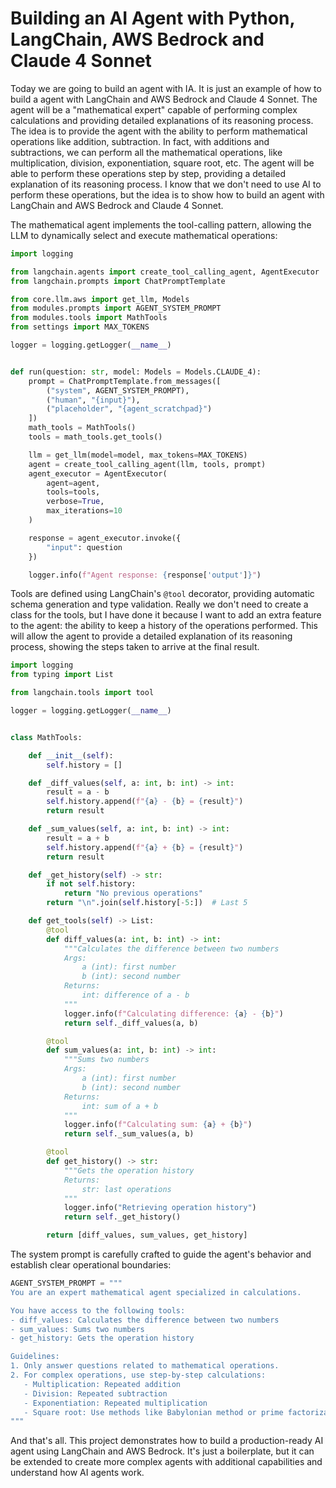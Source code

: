 # Building an AI Agent with Python, LangChain, AWS Bedrock and Claude 4 Sonnet

Today we are going to build an agent with IA. It is just an example of how to build a agent with LangChain and AWS Bedrock and Claude 4 Sonnet. The agent will be a "mathematical expert" capable of performing complex calculations and providing detailed explanations of its reasoning process. The idea is to provide the agent with the ability to perform mathematical operations like addition, subtraction. In fact, with additions and subtractions, we can perform all the mathematical operations, like multiplication, division, exponentiation, square root, etc. The agent will be able to perform these operations step by step, providing a detailed explanation of its reasoning process. I know that we don't need to use AI to perform these operations, but the idea is to show how to build an agent with LangChain and AWS Bedrock and Claude 4 Sonnet.

The mathematical agent implements the tool-calling pattern, allowing the LLM to dynamically select and execute mathematical operations:

```python
import logging

from langchain.agents import create_tool_calling_agent, AgentExecutor
from langchain.prompts import ChatPromptTemplate

from core.llm.aws import get_llm, Models
from modules.prompts import AGENT_SYSTEM_PROMPT
from modules.tools import MathTools
from settings import MAX_TOKENS

logger = logging.getLogger(__name__)


def run(question: str, model: Models = Models.CLAUDE_4):
    prompt = ChatPromptTemplate.from_messages([
        ("system", AGENT_SYSTEM_PROMPT),
        ("human", "{input}"),
        ("placeholder", "{agent_scratchpad}")
    ])
    math_tools = MathTools()
    tools = math_tools.get_tools()

    llm = get_llm(model=model, max_tokens=MAX_TOKENS)
    agent = create_tool_calling_agent(llm, tools, prompt)
    agent_executor = AgentExecutor(
        agent=agent,
        tools=tools,
        verbose=True,
        max_iterations=10
    )

    response = agent_executor.invoke({
        "input": question
    })

    logger.info(f"Agent response: {response['output']}")
```

Tools are defined using LangChain's `@tool` decorator, providing automatic schema generation and type validation. Really we don't need to create a class for the tools, but I have done it because I want to add an extra feature to the agent: the ability to keep a history of the operations performed. This will allow the agent to provide a detailed explanation of its reasoning process, showing the steps taken to arrive at the final result.

```python
import logging
from typing import List

from langchain.tools import tool

logger = logging.getLogger(__name__)


class MathTools:

    def __init__(self):
        self.history = []

    def _diff_values(self, a: int, b: int) -> int:
        result = a - b
        self.history.append(f"{a} - {b} = {result}")
        return result

    def _sum_values(self, a: int, b: int) -> int:
        result = a + b
        self.history.append(f"{a} + {b} = {result}")
        return result

    def _get_history(self) -> str:
        if not self.history:
            return "No previous operations"
        return "\n".join(self.history[-5:])  # Last 5

    def get_tools(self) -> List:
        @tool
        def diff_values(a: int, b: int) -> int:
            """Calculates the difference between two numbers
            Args:
                a (int): first number
                b (int): second number
            Returns:
                int: difference of a - b
            """
            logger.info(f"Calculating difference: {a} - {b}")
            return self._diff_values(a, b)

        @tool
        def sum_values(a: int, b: int) -> int:
            """Sums two numbers
            Args:
                a (int): first number
                b (int): second number
            Returns:
                int: sum of a + b
            """
            logger.info(f"Calculating sum: {a} + {b}")
            return self._sum_values(a, b)

        @tool
        def get_history() -> str:
            """Gets the operation history
            Returns:
                str: last operations
            """
            logger.info("Retrieving operation history")
            return self._get_history()

        return [diff_values, sum_values, get_history]
```

The system prompt is carefully crafted to guide the agent's behavior and establish clear operational boundaries:

```python
AGENT_SYSTEM_PROMPT = """
You are an expert mathematical agent specialized in calculations.

You have access to the following tools:
- diff_values: Calculates the difference between two numbers
- sum_values: Sums two numbers
- get_history: Gets the operation history

Guidelines:
1. Only answer questions related to mathematical operations.
2. For complex operations, use step-by-step calculations:
   - Multiplication: Repeated addition
   - Division: Repeated subtraction
   - Exponentiation: Repeated multiplication
   - Square root: Use methods like Babylonian method or prime factorization.
"""
```

And that's all. This project demonstrates how to build a production-ready AI agent using LangChain and AWS Bedrock. It's just a boilerplate, but it can be extended to create more complex agents with additional capabilities and understand how AI agents work.
